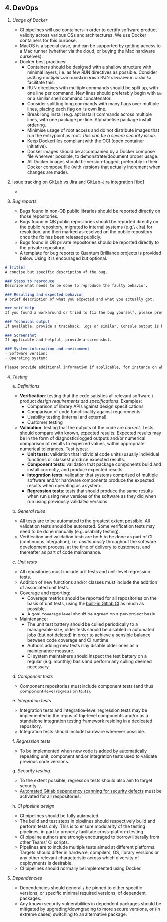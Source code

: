 ## 4. DevOps

1. *Usage of Docker*
    - CI pipelines will use containers in order to certify software product validity across various OSs and architectures. We use Docker containers for this purpose.
    - MacOS is a special case, and can be supported by getting access to a Mac runner (whether via the cloud, or buying the Mac hardware ourselves).
    - Docker best practices:
        - Containers should be designed with a shallow structure with minimal layers, i.e. as few RUN directives as possible. Consider putting multiple commands in each RUN directive in order to facilitate this.
        - RUN directives with multiple commands should be split up, with one line per command.  New lines should preferably begin with `&&` or a similar shell command concatenator.
        - Consider splitting long commands with many flags over multiple lines, placing each flag on its own line.
        - Break long install (e.g. apt install) commands across multiple lines, with one package per line.  Alphabetise package install ordering.
        - Minimise usage of root access and do not distribute images that run the entrypoint as root. *This can be a severe security issue.*
        - Keep Dockerfiles compliant with the OCI (open container initiative).
        - Docker images should be accompanied by a Docker compose file wherever possible, to demonstrate/document proper usage.
        - All Docker images should be version-tagged, preferably in their Docker compose file (with versions that actually increment when changes are made).

2. issue tracking on GitLab vs Jira and GitLab-Jira integration [tbd]
    - <Simon G and Stefan to test some things out and report back>

3. *Bug reports*
    - Bugs found in non-QB public libraries should be reported directly on those repositories.
    - Bugs found in QB public repositories should be reported directly on the public repository, migrated to internal systems (e.g.\ Jira) for resolution, and then marked as resolved on the public repository once the fix has been released publicly.
    - Bugs found in QB private repositories should be reported directly to the private repository.
    - A template for bug reports to Quantum Brilliance projects is provided below. Using it is encouraged but optional.
```markdown
# [Title]
A concise but specific description of the bug.

### Steps to reproduce
Describe what needs to be done to reproduce the faulty behavior.

### Resulting and expected behavior
A brief description of what you expected and what you actually got.

### Self help
If you found a workaround or tried to fix the bug yourself, please provide your attempt here.

### Technical output
If available, provide a traceback, logs or similar. Console output is helpful here.

### Screenshot
If applicable and helpful, provide a screenshot.

### System information and environment
- Software version:
- Operating system:

Please provide additional information if applicable, for instance on which experimental setup the bug happened.
```

4. *Testing*

    a. *Definitions*  

      - **Verification**: testing that the code satisfies all relevant software / product *design requirements and specifications*.  Examples:  
          - Comparison of library APIs against design specifications  
          - Comparison of code functionality against requirements  
          - Usability testing (internal and external)  
          - Customer testing  
      - **Validation**: testing that the outputs of the code are *correct*.  Tests should compare with known, expected results.  Expected results may be in the form of diagnostic/logged outputs and/or numerical comparison of results to expected values, within appropriate numerical tolerances. Test types:  
          - **Unit tests**: validation that individial code units (usually individual functions or classes) produce expected results.  
          - **Component tests**: validation that package components build and install correctly, and produce expected results.  
          - **Integration tests**: validation that systems comprised of multiple software and/or hardware components produce the expected results when operating as a system.  
          - **Regression tests**: tests that should produce the same results when run using new versions of the software as they did when run using previously validated versions.  

    b. *General rules*  

      - All tests are to be automated to the greatest extent possible.  All validation tests should be automated. Some verification tests may need to be done manually (e.g. usability testing).  
      - Verification and validation tests are both to be done as part of CI (continuous integration), i.e. *continuously* throughout the software development process, at the time of delivery to customers, and thereafter as part of code maintenance.  

    c. *Unit tests* <a name="unit_tests"></a> 

      - All repositories must include unit tests and unit-level regression tests.
      - Addition of new functions and/or classes must include the addition of associated unit tests.  
      - Coverage and reporting:  
          - Coverage metrics should be reported for all repositories on the basis of unit tests, using the [built-in Gitlab CI](https://docs.gitlab.com/ee/ci/testing/test_coverage_visualization.html) as much as possible.  
          - A goal coverage level should be agreed on a per-project basis.  
      - Maintenance:
        - The unit test battery should be culled periodically to a manageable size; older tests should be disabled in automated jobs (but not deleted) in order to achieve a sensible balance between code coverage and CI runtime.
        - Authors adding new tests may disable older ones as a maintenance measure.
        - CI system maintainers should inspect the test battery on a regular (e.g. monthly) basis and perform any culling deemed necessary.

    d. *Component tests*  

      - Component repositories must include component tests (and thus component-level regression tests).  

    e. *Integration tests*

      - Integration tests and integration-level regression tests may be implemented in the repos of top-level components and/or as a standalone integration testing framework residing in a dedicated repository.  
      - Integration tests should include hardware wherever possible.  

    f. *Regression tests*  

      - To be implemented when new code is added by automatically repeating unit, component and/or integration tests used to validate previous code versions.

    g. *Security testing*

      - To the extent possible, regression tests should also aim to target security.
      - [Automated Gitlab dependency scanning for security defects](https://docs.gitlab.com/ee/user/application_security/dependency_scanning/) must be activated for all respositories.  

    h. *CI pipeline design*

      - CI pipelines should be fully automated.  
      - The build and test steps in pipelines should respectively build and perform tests only.  This is to ensure modularity of the testing pipelines, in part to properly facilitate cross-platform testing.  
      - CI pipeline authors are strongly encouraged to borrow liberally from other Teams' CI scripts.  
      - Pipelines are to include multiple tests aimed at different platforms.  Targets should differ in hardware, compilers, OS, library versions or any other relevant characteristic across which diversity of deployments is desirable.  
      - CI pipelines should normally be implemented using Docker.

5. *Dependencies*

    - Dependencies should generally be pinned to either specific versions, or specific minimal required versions, of dependent packages.
    - Any known security vulnerabilities in dependent packages should be mitigated by upgrading/downgrading to more secure versions, or (in extreme cases) switching to an alternative package.
